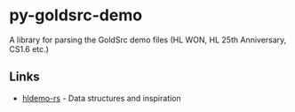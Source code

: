 # py-goldsrc-demo

A library for parsing the GoldSrc demo files (HL WON, HL 25th Anniversary, CS1.6 etc.)

## Links

 - [hldemo-rs](https://github.com/YaLTeR/hldemo-rs) - Data structures and inspiration